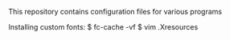 This repository contains configuration files for various programs

Installing custom fonts:
    $ fc-cache -vf
    $ vim .Xresources

